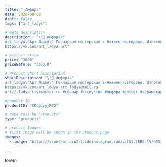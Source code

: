 ```yaml
---
title: " Амфора"
date: 2020-08-09
draft: false
tags: ["art_ladya"]

# meta description
description : "\"🏺 Амфора\" 
art_ladya\"Арт Ладья\" Гончарная мастерская в Нижнем Новгороде. Изготовление керамики и мастер//-классы по обучению. 
https://vk.com/art_ladya art"

# product Price
price: "3000"
priceBefore: "3600.0"

# Product Short Description
shortDescription: "\"🏺 Амфора\" 
art_ladya\"Арт Ладья\" Гончарная мастерская в Нижнем Новгороде. Изготовление керамики и мастер//-классы по обучению. 
https://vk.com/art_ladya art_ladya@mail.ru 
art//-ladya.Livemaster.ru #гончар #исскуство #амфора #potter #керамикадляинтерьера #керамикаручнаяработа #керамиканазаказ #handmade #ancientceramics #керамика #эксклюзивнаякерамика #greece #painter #dishes #decor #ceramicar #nntoday #claygoods #restaurant #earthenware #ceramic #design #antiquity #античнаякерамика #ceramicart #exclusive #античность #clay #авторскаякерамика #amphora"

#product ID
productID: "CDqpUvyjRZD"

# type must be "products"
type: "products"

# product Images
# first image will be shown in the product page
images:
  - image: "https://scontent-arn2-1.cdninstagram.com/v/t51.2885-15/e35/117147665_1672752536207370_4540547533048958680_n.jpg?se=7&tp=1&_nc_ht=scontent-arn2-1.cdninstagram.com&_nc_cat=106&_nc_ohc=rO7d4M-k4ikAX-4E1ho&ccb=7-4&oh=fa2bd5967ea0c859fe2e32ca670a5115&oe=608304FA&_nc_sid=86f79a&ig_cache_key=MjM3MTg4OTg5OTM3NDQ1MDI0Mw%3D%3D.2-ccb7-4"

---
```

lorem
